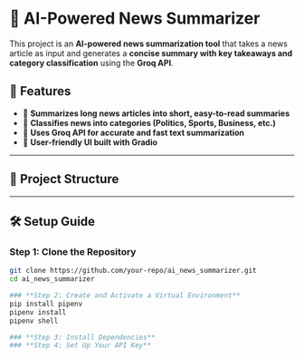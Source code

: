 # 📰 AI-Powered News Summarizer

This project is an **AI-powered news summarization tool** that takes a news article as input and generates a **concise summary with key takeaways and category classification** using the **Groq API**.

## 🚀 Features
- 📌 **Summarizes long news articles into short, easy-to-read summaries**
- 📌 **Classifies news into categories (Politics, Sports, Business, etc.)**
- 📌 **Uses Groq API for accurate and fast text summarization**
- 📌 **User-friendly UI built with Gradio**

---

## 📂 Project Structure

---

## 🛠️ **Setup Guide**

### **Step 1: Clone the Repository**
```bash
git clone https://github.com/your-repo/ai_news_summarizer.git
cd ai_news_summarizer

### **Step 2: Create and Activate a Virtual Environment**
pip install pipenv
pipenv install
pipenv shell

### **Step 3: Install Dependencies**
### **Step 4: Set Up Your API Key**

